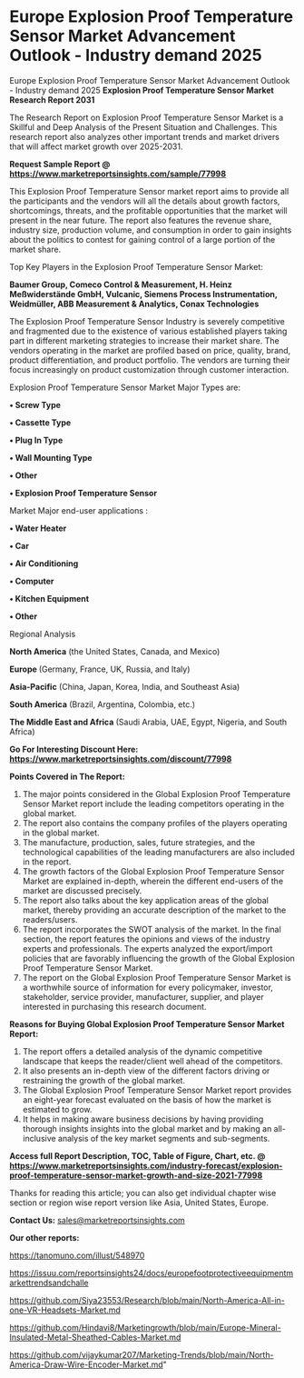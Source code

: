 # Europe Explosion Proof Temperature Sensor Market Advancement Outlook - Industry demand 2025
Europe Explosion Proof Temperature Sensor Market Advancement Outlook - Industry demand 2025
<strong>Explosion Proof Temperature Sensor Market Research Report 2031</strong>

The Research Report on Explosion Proof Temperature Sensor Market is a Skillful and Deep Analysis of the Present Situation and Challenges. This research report also analyzes other important trends and market drivers that will affect market growth over 2025-2031.

<strong>Request Sample Report @ <a href=https://www.marketreportsinsights.com/sample/77998>https://www.marketreportsinsights.com/sample/77998</a></strong>

This Explosion Proof Temperature Sensor market report aims to provide all the participants and the vendors will all the details about growth factors, shortcomings, threats, and the profitable opportunities that the market will present in the near future. The report also features the revenue share, industry size, production volume, and consumption in order to gain insights about the politics to contest for gaining control of a large portion of the market share.

Top Key Players in the Explosion Proof Temperature Sensor Market:

<strong>Baumer Group, Comeco Control & Measurement, H. Heinz Meßwiderstände GmbH, Vulcanic, Siemens Process Instrumentation, Weidmüller, ABB Measurement & Analytics, Conax Technologies</strong>

The Explosion Proof Temperature Sensor Industry is severely competitive and fragmented due to the existence of various established players taking part in different marketing strategies to increase their market share. The vendors operating in the market are profiled based on price, quality, brand, product differentiation, and product portfolio. The vendors are turning their focus increasingly on product customization through customer interaction.

Explosion Proof Temperature Sensor Market Major Types are:

<strong>• Screw Type

• Cassette Type

• Plug In Type

• Wall Mounting Type

• Other

• Explosion Proof Temperature Sensor</strong>

Market Major end-user applications :

<strong>• Water Heater

• Car

• Air Conditioning

• Computer

• Kitchen Equipment

• Other</strong>

Regional Analysis

</u><strong><b>North America</b></strong> (the United States, Canada, and Mexico)

<strong><b>Europe </b></strong>(Germany, France, UK, Russia, and Italy)

<strong><b>Asia-Pacific</b></strong> (China, Japan, Korea, India, and Southeast Asia)

<strong><b>South America</b></strong> (Brazil, Argentina, Colombia, etc.)

<strong><b>The Middle East and Africa</b></strong> (Saudi Arabia, UAE, Egypt, Nigeria, and South Africa)

<strong>Go For Interesting Discount Here: <a href=https://www.marketreportsinsights.com/discount/77998>https://www.marketreportsinsights.com/discount/77998</a></strong>

<strong>Points Covered in The Report:</strong>
<ol>
  <li>The major points considered in the Global Explosion Proof Temperature Sensor Market report include the leading competitors operating in the global market.</li>
  <li>The report also contains the company profiles of the players operating in the global market.</li>
  <li>The manufacture, production, sales, future strategies, and the technological capabilities of the leading manufacturers are also included in the report.</li>
  <li>The growth factors of the Global Explosion Proof Temperature Sensor Market are explained in-depth, wherein the different end-users of the market are discussed precisely.</li>
  <li>The report also talks about the key application areas of the global market, thereby providing an accurate description of the market to the readers/users.</li>
  <li>The report incorporates the SWOT analysis of the market. In the final section, the report features the opinions and views of the industry experts and professionals. The experts analyzed the export/import policies that are favorably influencing the growth of the Global Explosion Proof Temperature Sensor Market.</li>
  <li>The report on the Global Explosion Proof Temperature Sensor Market is a worthwhile source of information for every policymaker, investor, stakeholder, service provider, manufacturer, supplier, and player interested in purchasing this research document.</li>
</ol>
<strong>Reasons for Buying Global Explosion Proof Temperature Sensor Market Report:</strong>

<ol>
  <li>The report offers a detailed analysis of the dynamic competitive landscape that keeps the reader/client well ahead of the competitors.</li>
  <li>It also presents an in-depth view of the different factors driving or restraining the growth of the global market.</li>
  <li>The Global Explosion Proof Temperature Sensor Market report provides an eight-year forecast evaluated on the basis of how the market is estimated to grow.</li>
  <li>It helps in making aware business decisions by having providing thorough insights insights into the global market and by making an all-inclusive analysis of the key market segments and sub-segments.</li>
</ol>
<strong>Access full Report Description, TOC, Table of Figure, Chart, etc. @ <a href=https://www.marketreportsinsights.com/industry-forecast/explosion-proof-temperature-sensor-market-growth-and-size-2021-77998>https://www.marketreportsinsights.com/industry-forecast/explosion-proof-temperature-sensor-market-growth-and-size-2021-77998</a></strong>


Thanks for reading this article; you can also get individual chapter wise section or region wise report version like Asia, United States, Europe.

<strong>Contact Us:</strong>
sales@marketreportsinsights.com

<strong>Our other reports:</strong>

<a href=https://tanomuno.com/illust/548970>https://tanomuno.com/illust/548970</a>

<a href=https://issuu.com/reportsinsights24/docs/europefootprotectiveequipmentmarkettrendsandchalle>https://issuu.com/reportsinsights24/docs/europefootprotectiveequipmentmarkettrendsandchalle</a>

<a href=https://github.com/Siya23553/Research/blob/main/North-America-All-in-one-VR-Headsets-Market.md>https://github.com/Siya23553/Research/blob/main/North-America-All-in-one-VR-Headsets-Market.md</a>

<a href=https://github.com/Hindavi8/Marketingrowth/blob/main/Europe-Mineral-Insulated-Metal-Sheathed-Cables-Market.md>https://github.com/Hindavi8/Marketingrowth/blob/main/Europe-Mineral-Insulated-Metal-Sheathed-Cables-Market.md</a>

<a href=https://github.com/vijaykumar207/Marketing-Trends/blob/main/North-America-Draw-Wire-Encoder-Market.md>https://github.com/vijaykumar207/Marketing-Trends/blob/main/North-America-Draw-Wire-Encoder-Market.md</a>"
